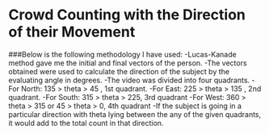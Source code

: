 # Crowd Counting with the Direction of their Movement
###Below is the following methodology I have used:
-Lucas-Kanade method gave me the initial and final vectors of the person.
-The vectors obtained were used to calculate the direction of the subject by the evaluating angle in degrees.
-The video was divided into four quadrants.
  -For North: 135 > theta > 45 , 1st quadrant.
  -For East:   225 > theta > 135 , 2nd quadrant.
  -For South: 315 > theta > 225, 3rd quadrant
  -For West:   360 > theta > 315 or 45 > theta > 0, 4th quadrant
-If the subject is going in a particular direction with theta lying between the any of the given quadrants, it would add to the total count in that direction.

